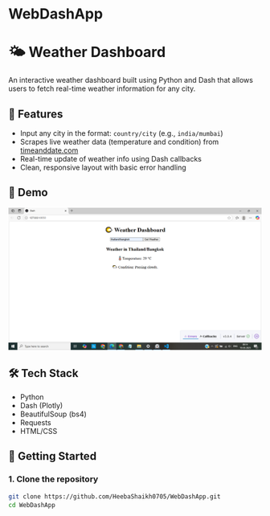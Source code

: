 # WebDashApp
# 🌤️ Weather Dashboard

An interactive weather dashboard built using Python and Dash that allows users to fetch real-time weather information for any city.

## 🔧 Features
- Input any city in the format: `country/city` (e.g., `india/mumbai`)
- Scrapes live weather data (temperature and condition) from [timeanddate.com](https://www.timeanddate.com/weather/)
- Real-time update of weather info using Dash callbacks
- Clean, responsive layout with basic error handling

## 📸 Demo
![Demo Screenshot](sc1.png)  <!-- Add a screenshot of your running app -->

## 🛠️ Tech Stack
- Python
- Dash (Plotly)
- BeautifulSoup (bs4)
- Requests
- HTML/CSS

## 🚀 Getting Started

### 1. Clone the repository
```bash
git clone https://github.com/HeebaShaikh0705/WebDashApp.git
cd WebDashApp
